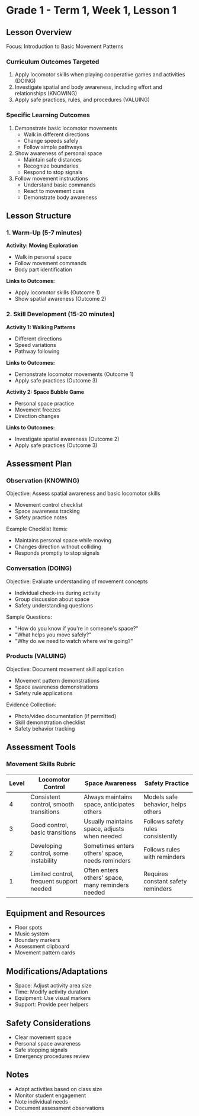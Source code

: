 # Grade 1 - Term 1, Week 1, Lesson 1

## Lesson Overview
Focus: Introduction to Basic Movement Patterns

### Curriculum Outcomes Targeted
1. Apply locomotor skills when playing cooperative games and activities (DOING)
2. Investigate spatial and body awareness, including effort and relationships (KNOWING)
3. Apply safe practices, rules, and procedures (VALUING)

### Specific Learning Outcomes
1. Demonstrate basic locomotor movements
   - Walk in different directions
   - Change speeds safely
   - Follow simple pathways
2. Show awareness of personal space
   - Maintain safe distances
   - Recognize boundaries
   - Respond to stop signals
3. Follow movement instructions
   - Understand basic commands
   - React to movement cues
   - Demonstrate body awareness

## Lesson Structure

### 1. Warm-Up (5-7 minutes)
**Activity: Moving Exploration**
- Walk in personal space
- Follow movement commands
- Body part identification

**Links to Outcomes:**
- Apply locomotor skills (Outcome 1)
- Show spatial awareness (Outcome 2)

### 2. Skill Development (15-20 minutes)
**Activity 1: Walking Patterns**
- Different directions
- Speed variations
- Pathway following

**Links to Outcomes:**
- Demonstrate locomotor movements (Outcome 1)
- Apply safe practices (Outcome 3)

**Activity 2: Space Bubble Game**
- Personal space practice
- Movement freezes
- Direction changes

**Links to Outcomes:**
- Investigate spatial awareness (Outcome 2)
- Apply safe practices (Outcome 3)

## Assessment Plan

### Observation (KNOWING)
Objective: Assess spatial awareness and basic locomotor skills
- Movement control checklist
- Space awareness tracking
- Safety practice notes

Example Checklist Items:
- Maintains personal space while moving
- Changes direction without colliding
- Responds promptly to stop signals

### Conversation (DOING)
Objective: Evaluate understanding of movement concepts
- Individual check-ins during activity
- Group discussion about space
- Safety understanding questions

Sample Questions:
- "How do you know if you're in someone's space?"
- "What helps you move safely?"
- "Why do we need to watch where we're going?"

### Products (VALUING)
Objective: Document movement skill application
- Movement pattern demonstrations
- Space awareness demonstrations
- Safety rule applications

Evidence Collection:
- Photo/video documentation (if permitted)
- Skill demonstration checklist
- Safety behavior tracking

## Assessment Tools

### Movement Skills Rubric
| Level | Locomotor Control | Space Awareness | Safety Practice |
|-------|-------------------|-----------------|------------------|
| 4 | Consistent control, smooth transitions | Always maintains space, anticipates others | Models safe behavior, helps others |
| 3 | Good control, basic transitions | Usually maintains space, adjusts when needed | Follows safety rules consistently |
| 2 | Developing control, some instability | Sometimes enters others' space, needs reminders | Follows rules with reminders |
| 1 | Limited control, frequent support needed | Often enters others' space, many reminders needed | Requires constant safety reminders |

## Equipment and Resources
- Floor spots
- Music system
- Boundary markers
- Assessment clipboard
- Movement pattern cards

## Modifications/Adaptations
- Space: Adjust activity area size
- Time: Modify activity duration
- Equipment: Use visual markers
- Support: Provide peer helpers

## Safety Considerations
- Clear movement space
- Personal space awareness
- Safe stopping signals
- Emergency procedures review

## Notes
- Adapt activities based on class size
- Monitor student engagement
- Note individual needs
- Document assessment observations